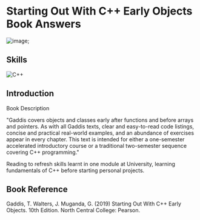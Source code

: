 # Starting Out With C++ Early Objects Book Answers

![image](https://github.com/emilyf99BookQuestions/Starting-Out-With-C-Early-Objects-Book-Answers/assets/72047699/aba1b1ee-b9f2-497f-8fac-53ac9929dd84);
## Skills 
![C++](https://img.shields.io/badge/c++-%2300599C.svg?style=for-the-badge&logo=c%2B%2B&logoColor=white)

## Introduction
Book Description

"Gaddis covers objects and classes early after functions and before arrays and pointers. As with all Gaddis texts, clear and easy-to-read code listings, concise and practical real-world examples, and an abundance of exercises appear in every chapter. 
This text is intended for either a one-semester accelerated introductory course or a traditional two-semester sequence covering C++ programming."

Reading to refresh skills learnt in one module at University, learning fundamentals of C++ before starting personal projects. 

## Book Reference
Gaddis, T. Walters, J. Muganda, G. (2019) Starting Out With C++ Early Objects. 10th Edition. North Central College: Pearson.
